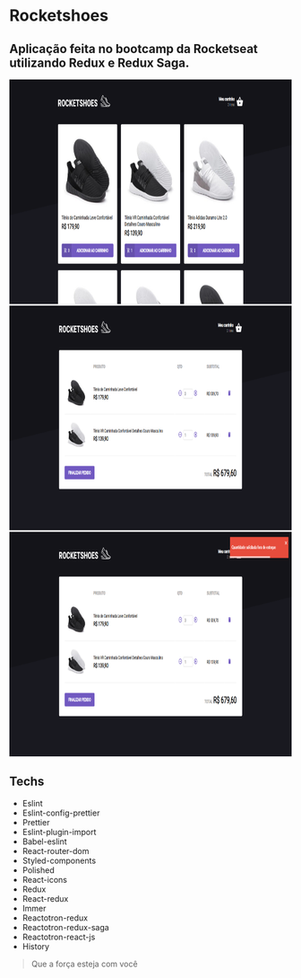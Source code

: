 # Rocketshoes

## Aplicação feita no bootcamp da Rocketseat utilizando Redux e Redux Saga.

<img src="https://github.com/Daniels887/rocketshoes/blob/master/Telas/Home.PNG" alt="Home" width="865" height="400" /> <img src="https://github.com/Daniels887/rocketshoes/blob/master/Telas/Cart.PNG" alt="Cart" width="865" height="400" /> <img src="https://github.com/Daniels887/rocketshoes/blob/master/Telas/Alert.PNG" alt="Alert" width="865" height="400" />
## Techs
- Eslint
- Eslint-config-prettier 
- Prettier
- Eslint-plugin-import
- Babel-eslint
- React-router-dom
- Styled-components
- Polished 
- React-icons
- Redux
- React-redux
- Immer
- Reactotron-redux
- Reactotron-redux-saga
- Reactotron-react-js
- History


> Que a força esteja com você
